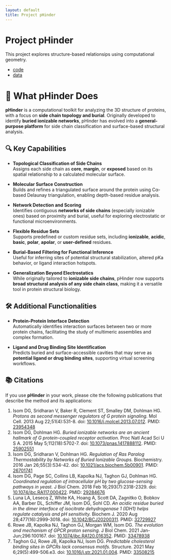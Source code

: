```yaml
---
layout: default
title: Project pHinder
---
```


# Project pHinder

This project explores structure-based relationsips using computational geometry.

- [code](code/)
- [data](data/)

# 🧬 What pHinder Does

**pHinder** is a computational toolkit for analyzing the 3D structure of proteins, with a focus on **side chain topology and burial**. Originally developed to identify **buried ionizable networks**, pHinder has evolved into a **general-purpose platform** for side chain classification and surface-based structural analysis.

## 🔍 Key Capabilities

- **Topological Classification of Side Chains**  
  Assigns each side chain as **core**, **margin**, or **exposed** based on its spatial relationship to a calculated molecular surface.

- **Molecular Surface Construction**  
  Builds and refines a triangulated surface around the protein using Cα-based Delaunay triangulation, enabling depth-based residue analysis.

- **Network Detection and Scoring**  
  Identifies contiguous **networks of side chains** (especially ionizable ones) based on proximity and burial, useful for exploring electrostatic or functional microenvironments.

- **Flexible Residue Sets**  
  Supports predefined or custom residue sets, including **ionizable**, **acidic**, **basic**, **polar**, **apolar**, or **user-defined** residues.

- **Burial-Based Filtering for Functional Inference**  
  Useful for inferring sites of potential structural stabilization, altered pKa behavior, or ligand interaction hotspots.

- **Generalization Beyond Electrostatics**  
  While originally tailored to **ionizable side chains**, pHinder now supports **broad structural analysis of any side chain class**, making it a versatile tool in protein structural biology.

## 🛠️ Additional Functionalities

- **Protein-Protein Interface Detection**  
  Automatically identifies interaction surfaces between two or more protein chains, facilitating the study of multimeric assemblies and complex formation.

- **Ligand and Drug Binding Site Identification**  
  Predicts buried and surface-accessible cavities that may serve as **potential ligand or drug binding sites**, supporting virtual screening workflows.

## 📚 Citations

If you use **pHinder** in your work, please cite the following publications that describe the method and its applications:

1. Isom DG, Sridharan V, Baker R, Clement ST, Smalley DM, Dohlman HG. *Protons as second messenger regulators of G protein signaling.* Mol Cell. 2013 Aug 22;51(4):531-8. doi: [10.1016/j.molcel.2013.07.012](https://doi.org/10.1016/j.molcel.2013.07.012). PMID: [23954348](https://pubmed.ncbi.nlm.nih.gov/23954348)
2. Isom DG, Dohlman HG. *Buried ionizable networks are an ancient hallmark of G protein-coupled receptor activation.* Proc Natl Acad Sci U S A. 2015 May 5;112(18):5702-7. doi: [10.1073/pnas.1417888112](https://doi.org/10.1073/pnas.1417888112). PMID: [25902551](https://pubmed.ncbi.nlm.nih.gov/25902551)
3. Isom DG, Sridharan V, Dohlman HG. *Regulation of Ras Paralog Thermostability by Networks of Buried Ionizable Groups.* Biochemistry. 2016 Jan 26;55(3):534-42. doi: [10.1021/acs.biochem.5b00901](https://doi.org/10.1021/acs.biochem.5b00901). PMID: [26701741](https://pubmed.ncbi.nlm.nih.gov/26701741)
4. Isom DG, Page SC, Collins LB, Kapolka NJ, Taghon GJ, Dohlman HG. *Coordinated regulation of intracellular pH by two glucose-sensing pathways in yeast.* J Biol Chem. 2018 Feb 16;293(7):2318-2329. doi: [10.1074/jbc.RA117.000422](https://doi.org/10.1074/jbc.RA117.000422). PMID: [29284676](https://pubmed.ncbi.nlm.nih.gov/29284676)
5. Luna LA, Lesecq Z, White KA, Hoang A, Scott DA, Zagnitko O, Bobkov AA, Barber DL, Schiffer JM, Isom DG, Sohl CD. *An acidic residue buried in the dimer interface of isocitrate dehydrogenase 1 (IDH1) helps regulate catalysis and pH sensitivity.* Biochem J. 2020 Aug 28;477(16):2999-3018. doi: [10.1042/BCJ20200311](https://doi.org/10.1042/BCJ20200311). PMID: [32729927](https://pubmed.ncbi.nlm.nih.gov/32729927)
6. Rowe JB, Kapolka NJ, Taghon GJ, Morgan WM, Isom DG. *The evolution and mechanism of GPCR proton sensing.* J Biol Chem. 2021 Jan-Jun;296:100167. doi: [10.1074/jbc.RA120.016352](https://doi.org/10.1074/jbc.RA120.016352). PMID: [33478938](https://pubmed.ncbi.nlm.nih.gov/33478938)
7. Taghon GJ, Rowe JB, Kapolka NJ, Isom DG. *Predictable cholesterol binding sites in GPCRs lack consensus motifs.* Structure. 2021 May 6;29(5):499-506.e3. doi: [10.1016/j.str.2021.01.004](https://doi.org/10.1016/j.str.2021.01.004). PMID: [33508215](https://pubmed.ncbi.nlm.nih.gov/33508215)



